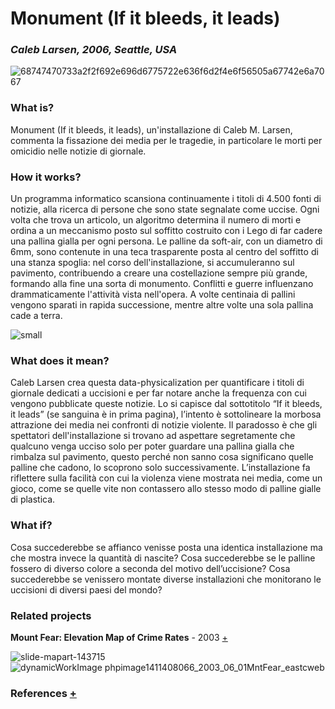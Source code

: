 # Monument (If it bleeds, it leads)
### _Caleb Larsen, 2006, Seattle, USA_

![68747470733a2f2f692e696d6775722e636f6d2f4e6f56505a67742e6a7067](https://user-images.githubusercontent.com/101176092/174682140-27cd6bf2-681e-471d-a851-4fb5e054c451.jpeg)

### What is?
Monument (If it bleeds, it leads), un'installazione di Caleb M. Larsen, commenta la fissazione dei media per le tragedie, in particolare le morti per omicidio nelle notizie di giornale.

### How it works?
Un programma informatico scansiona continuamente i titoli di 4.500 fonti di notizie, alla ricerca di persone che sono state segnalate come uccise. Ogni volta che trova un articolo, un algoritmo determina il numero di morti e ordina a un meccanismo posto sul soffitto costruito con i Lego di far cadere una pallina gialla per ogni persona. Le palline da soft-air, con un diametro di 6mm, sono contenute in una teca trasparente posta al centro del soffitto di una stanza spoglia: nel corso dell'installazione, si accumuleranno sul pavimento, contribuendo a creare una costellazione sempre più grande, formando alla fine una sorta di monumento. Conflitti e guerre influenzano drammaticamente l'attività vista nell'opera. A volte centinaia di pallini vengono sparati in rapida successione, mentre altre volte una sola pallina cade a terra.

![small](https://user-images.githubusercontent.com/101176092/174682272-66d634e5-eae1-4f20-a064-ff1558473a93.jpeg)

### What does it mean?
Caleb Larsen crea questa data-physicalization per quantificare i titoli di giornale dedicati a uccisioni e per far notare anche la frequenza con cui vengono pubblicate queste notizie. Lo si capisce dal sottotitolo “If it bleeds, it leads” (se sanguina è in prima pagina), l’intento è sottolineare la morbosa attrazione dei media nei confronti di notizie violente. Il paradosso è che gli spettatori dell'installazione si trovano ad aspettare segretamente che qualcuno venga ucciso solo per poter guardare una pallina gialla che rimbalza sul pavimento, questo perché non sanno cosa significano quelle palline che cadono, lo scoprono solo successivamente.
L’installazione fa riflettere sulla facilità con cui la violenza viene mostrata nei media, come un gioco, come se quelle vite non contassero allo stesso modo di palline gialle di plastica.

### What if?
Cosa succederebbe se affianco venisse posta una identica installazione ma che mostra invece la quantità di nascite? Cosa succederebbe se le palline fossero di diverso colore a seconda del motivo dell’uccisione? Cosa succederebbe se venissero montate diverse installazioni che monitorano le uccisioni di diversi paesi del mondo?

### Related projects
**Mount Fear: Elevation Map of Crime Rates** - 2003 [+](http://dataphys.org/list/mount-fear-east-london/)

![slide-mapart-143715](https://user-images.githubusercontent.com/101176092/174682763-4ec33fa3-88a9-45ac-bc93-cea47114f0be.jpeg) 
![dynamicWorkImage phpimage1411408066_2003_06_01MntFear_eastcweb](https://user-images.githubusercontent.com/101176092/174682768-de835980-b780-4c06-9a19-58d218ccb0c9.jpg)

### References [+](https://we-make-money-not-art.com/monument_if_it/)
